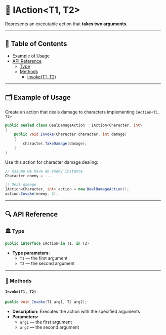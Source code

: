 # 🧩 IAction&lt;T1, T2&gt;

Represents an executable action that <b>takes two arguments</b>.


---

## 📑 Table of Contents

- [Example of Usage](#-example-of-usage)
- [API Reference](#-api-reference)
  - [Type](#-type)
  - [Methods](#-methods)
    - [Invoke(T1, T2)](#invoket1-t2)

---


## 🗂 Example of Usage

Create an action that deals damage to characters implementing `IAction<T1, T2>`

```csharp
public sealed class DealDamageAction : IAction<Character, int>
{
    public void Invoke(Character character, int damage) 
    {
        character.TakeDamage(damage);
    } 
}
```

Use this action for character damage dealing:

```csharp
// Assume we have an enemy instance
Character enemy = ...

// Deal damage
IAction<Character, int> action = new DealDamageAction();
action.Invoke(enemy, 5);
```

---

## 🔍 API Reference

### 🏛️ Type <div id="-type"></div>

```csharp
public interface IAction<in T1, in T2>
```

- **Type parameters:**
    - `T1` — the first argument
    - `T2` — the second argument

---

### 🏹 Methods

#### `Invoke(T1, T2)`

```csharp
public void Invoke(T1 arg1, T2 arg2);
```

- **Description:** Executes the action with the specified arguments
- **Parameters:**
    - `arg1` — the first argument
    - `arg2` — the second argument
